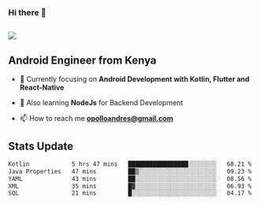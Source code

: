 ### Hi there 👋
<h2 align="left"><img src="https://readme-typing-svg.herokuapp.com?color='blue'&lines=I'm+Andrew+Opollo😊;Welcome+to+my+Github😜"> </h2>

## Android Engineer from Kenya


- 🌱 Currently focusing on **Android Development with Kotlin, Flutter and React-Native**

- 🔭 Also learning **NodeJs** for Backend Development

- 📫 How to reach me **opolloandres@gmail.com**


## Stats Update
<!--START_SECTION:waka-->

```txt
Kotlin            5 hrs 47 mins   █████████████████░░░░░░░░   68.21 %
Java Properties   47 mins         ██▒░░░░░░░░░░░░░░░░░░░░░░   09.23 %
YAML              43 mins         ██░░░░░░░░░░░░░░░░░░░░░░░   08.56 %
XML               35 mins         █▓░░░░░░░░░░░░░░░░░░░░░░░   06.93 %
SQL               21 mins         █░░░░░░░░░░░░░░░░░░░░░░░░   04.17 %
```

<!--END_SECTION:waka-->


